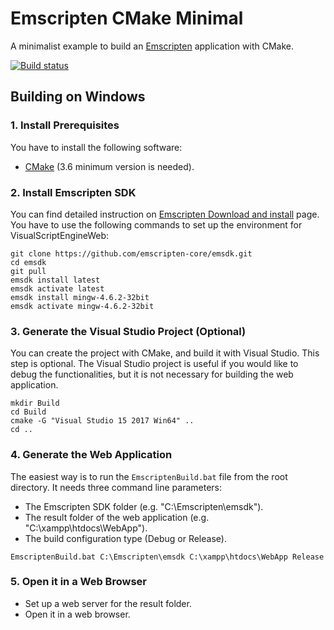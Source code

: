 # Emscripten CMake Minimal

A minimalist example to build an [Emscripten](https://emscripten.org) application with CMake.

[![Build status](https://ci.appveyor.com/api/projects/status/nwgrvu5xdvp3eej4?svg=true)](https://ci.appveyor.com/project/kovacsv/emscriptencmakeminimal)

## Building on Windows

### 1. Install Prerequisites

You have to install the following software:
- [CMake](https://cmake.org) (3.6 minimum version is needed).

### 2. Install Emscripten SDK

You can find detailed instruction on [Emscripten Download and install](https://emscripten.org/docs/getting_started/downloads.html) page. You have to use the following commands to set up the environment for VisualScriptEngineWeb:

```
git clone https://github.com/emscripten-core/emsdk.git
cd emsdk
git pull
emsdk install latest
emsdk activate latest
emsdk install mingw-4.6.2-32bit
emsdk activate mingw-4.6.2-32bit
```

### 3. Generate the Visual Studio Project (Optional)

You can create the project with CMake, and build it with Visual Studio. This step is optional. The Visual Studio project is useful if you would like to debug the functionalities, but it is not necessary for building the web application.

```
mkdir Build
cd Build
cmake -G "Visual Studio 15 2017 Win64" ..
cd ..
```

### 4. Generate the Web Application

The easiest way is to run the `EmscriptenBuild.bat` file from the root directory. It needs three command line parameters:
- The Emscripten SDK folder (e.g. "C:\Emscripten\emsdk").
- The result folder of the web application (e.g. "C:\xampp\htdocs\WebApp").
- The build configuration type (Debug or Release).

```
EmscriptenBuild.bat C:\Emscripten\emsdk C:\xampp\htdocs\WebApp Release
```

### 5. Open it in a Web Browser

- Set up a web server for the result folder.
- Open it in a web browser.
